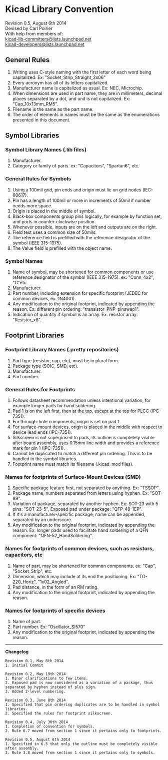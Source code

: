 # Kicad Library Convention

Revision 0.5, August 6th 2014  
Devised by Carl Poirier  
With help from members of:  
kicad-lib-committers@lists.launchpad.net  
kicad-developers@lists.launchpad.net  

## General Rules

1. Writing uses C-style naming with the first letter of each word being capitalized. Ex: "Socket_Strip_Straight_2x06"
1. Every acronym has all of its letters capitalized.
1. Manufacturer name is capitalized as usual. Ex: NEC, Microchip.
1. When dimensions are used in part name, they are in millimeters, decimal places separated by a dot, and unit is not capitalized. Ex: "Cap_10x13mm_RM5".
1. Filename is the same as the part name.
1. The order of elements in names must be the same as the enumerations presented in this document.

## Symbol Libraries

### Symbol Library Names (.lib files)

1. Manufacturer.
1. Category or family of parts. ex: "Capacitors", "Spartan6", etc.

### General Rules for Symbols

1. Using a 100mil grid, pin ends and origin must lie on grid nodes (IEC-60617).
1. Pin has a length of 100mil or more in increments of 50mil if number needs more space.
1. Origin is placed in the middle of symbol.
1. Black-box components group pins logically, for example by function set, and ports in counter-clockwise position.
1. Whenever possible, inputs are on the left and outputs are on the right.
1. Field text uses a common size of 50mils.
1. The reference field is prefilled with the reference designator of the symbol (IEEE 315-1975).
1. The Value field is prefilled with the object name.

### Symbol Names

1. Name of symbol, may be shortened for common components or use reference designator of the symbol (IEEE 315-1975). ex: "Conn_4x2", "C"etc.
1. Manufacturer.
1. Part number, including extension for specific footprint (JEDEC for common devices, ex: 1N4001).
1. Any modification to the original footprint, indicated by appending the reason. Ex: different pin ordering: "transistor_PNP_pinswap1".
1. Indication of quantity if symbol is an array. Ex: resistor array: "Resistor_x8".

## Footprint Libraries

### Footprint Library Names (.pretty repositories)

1. Part type (resistor, cap, etc), must be in plural form.
1. Package type (SOIC, SMD, etc).
1. Manufacturer.
1. Part number.

### General Rules for Footprints

1. Follows datasheet recommendation unless intentional variation, for example longer pads for hand soldering.
1. Pad 1 is on the left first, then at the top, except at the top for PLCC (IPC-7351).
1. For through-hole components, origin is set on pad 1.
1. For surface-mount devices, origin is placed in the middle with respect to device lead ends (IPC-7351).
1. Silkscreen is not superposed to pads, its outline is completely visible after board assembly, uses 0.15mm line width and provides a reference mark for pin 1 (IPC-7351).
1. Cannot be duplicated to match a different pin ordering. This is to be handled in the symbol libraries.
1. Footprint name must match its filename (.kicad_mod files).

### Names for footprints of Surface-Mount Devices (SMD)

1. Specific package feature first, not separated by anything. Ex: "TSSOP".
1. Package name, numbers separated from letters using hyphen. Ex: "SOT-89".
1. Variation of package, separated by another hyphen. Ex: SOT-23 with 5 pins: "SOT-23-5", Exposed pad under package: "QFP-48-1EP".
1. If it's a manufacturer-specific package, name can be appended, separated by an underscore.
1. Any modification to the original footprint, indicated by appending the reason. Ex: longer pads used to facilitate hand soldering of a QFN component: "QFN-52_HandSoldering".

### Names for footprints of common devices, such as resistors, capacitors, etc

1. Name of part, may be shortened for common components. ex: "Cap", "Socket_Strip", etc.
1. Dimension, which may include at its end the positioning. Ex: "TO-220_Horiz", "1x02_Angled".
1. Pad distance, in the form of an RM rating.
1. Any modification to the original footprint, indicated by appending the reason.

### Names for footprints of specific devices

1. Name of part.
1. Part number. Ex: "Oscillator_SI570"
1. Any modification to the original footprint, indicated by appending the reason.


***

**Changelog**

    Revision 0.1, May 8th 2014
    1. Initial Commit
    
    Revision 0.2, May 19th 2014
    1. Minor clarifications to few items.
    2. Exposed pad is now considered as a variation of a package, thus separated by hyphen instead of plus sign.
    3. Added 2-level numbering.

    Revision 0.3, June 8th 2014
    1. Specified that pin ordering duplicates are to be handled in symbol libraries.
    2. Specified the rules for footprint silkscreen.

    Revision 0.4, July 30th 2014
    1. Completion of convention for symbols.
    2. Rule 6.7 moved from section 1 since it pertains only to footprints.
    
    Revision 0.5, August 6th 2014
    1. Specified in 6.5 that only the outline must be completely visible after assembly.
    2. Rule 3.8 moved from section 1 since it pertains only to symbols.
